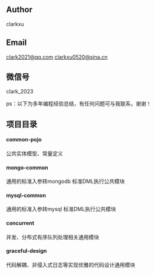 ## Author
clarkxu
## Email
clark2021@qq.com 
clarkxu0520@sina.cn
## 微信号
clark_2023

ps：以下为多年编程经验总结，有任何问题可与我联系，谢谢！

## 项目目录
#### common-pojo 
公共实体模型、常量定义

#### mongo-common 
通用的标准入参转mongodb 标准DML执行公共模块

#### mysql-common 
通用的标准入参转mysql 标准DML执行公共模块

#### concurrent 
并发、分布式有序队列处理相关通用模块

#### graceful-design
代码解耦、非侵入式日志等实现优雅的代码设计通用模块
